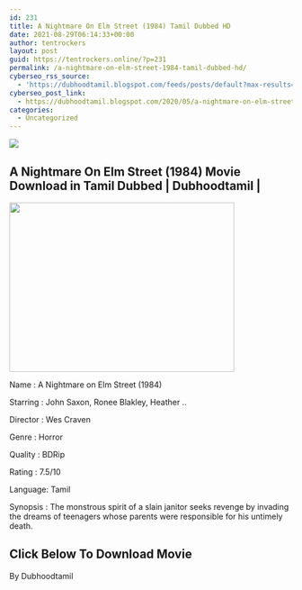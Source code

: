 ```yaml
---
id: 231
title: A Nightmare On Elm Street (1984) Tamil Dubbed HD
date: 2021-08-29T06:14:33+00:00
author: tentrockers
layout: post
guid: https://tentrockers.online/?p=231
permalink: /a-nightmare-on-elm-street-1984-tamil-dubbed-hd/
cyberseo_rss_source:
  - 'https://dubhoodtamil.blogspot.com/feeds/posts/default?max-results=150&start-index=301'
cyberseo_post_link:
  - https://dubhoodtamil.blogspot.com/2020/05/a-nightmare-on-elm-street-1984-tamil.html
categories:
  - Uncategorized
---
```

<div class="media_block">
  <img src="https://1.bp.blogspot.com/-iIA8sJ83dM4/Xq1hZeLEU8I/AAAAAAAAA_4/JbmpfuOtOX4tne3inQ5gOaPWEICsnGOGACNcBGAsYHQ/s72-w400-h301-c/nightmareonelmstreet84.jpg" class="media_thumbnail" />
</div>

<div dir="ltr" trbidi="on" readability="12.821643286573">
  <h2>
    <span>A Nightmare On Elm Street (1984) Movie Download in Tamil Dubbed | Dubhoodtamil |</span>
  </h2>
  
  <div class="separator">
    <a href="https://1.bp.blogspot.com/-iIA8sJ83dM4/Xq1hZeLEU8I/AAAAAAAAA_4/JbmpfuOtOX4tne3inQ5gOaPWEICsnGOGACNcBGAsYHQ/s1600/nightmareonelmstreet84.jpg"><img loading="lazy" border="0" data-original-height="415" data-original-width="550" height="301" src="https://1.bp.blogspot.com/-iIA8sJ83dM4/Xq1hZeLEU8I/AAAAAAAAA_4/JbmpfuOtOX4tne3inQ5gOaPWEICsnGOGACNcBGAsYHQ/w400-h301/nightmareonelmstreet84.jpg" width="400" /></a>
  </div>
  
  <p>
    Name<span> </span>:<span> </span>A Nightmare on Elm Street (1984)&nbsp;
  </p>
  
  <p>
    Starring<span> </span>:<span> </span>John Saxon, Ronee Blakley, Heather ..&nbsp;
  </p>
  
  <p>
    Director<span> </span>:<span> </span>Wes Craven&nbsp;
  </p>
  
  <p>
    Genre<span> </span>:<span> </span>Horror&nbsp;
  </p>
  
  <p>
    Quality<span> </span>:<span> </span>BDRip&nbsp;
  </p>
  
  <p>
    Rating<span> </span>:<span> </span>7.5/10
  </p>
  
  <p>
    Language:<span> </span>Tamil
  </p>
  
  <p>
    Synopsis : The monstrous spirit of a slain janitor seeks revenge by invading the dreams of teenagers whose parents were responsible for his untimely death.
  </p>
  
  <h2>
    <b><span>Click Below To Download Movie</span></b>
  </h2>
  
  <p>
    By Dubhoodtamil
  </p>
</div>